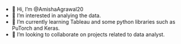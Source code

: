 - 👋 Hi, I’m @AmishaAgrawal20
- 👀 I’m interested in analying the data.
- 🌱 I’m currently learning Tableau and some python libraries such as PuTorch and Keras.
- 💞️ I’m looking to collaborate on projects related to data analyst.

<!---
AmishaAgrawal20/AmishaAgrawal20 is a ✨ special ✨ repository because its `README.md` (this file) appears on your GitHub profile.
You can click the Preview link to take a look at your changes.
--->
